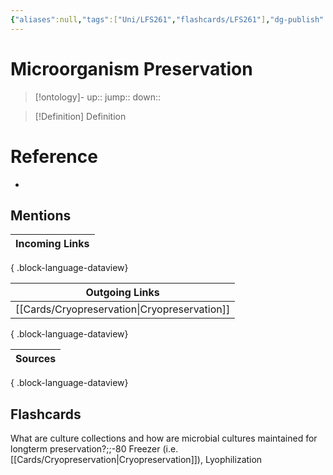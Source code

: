 ```yaml
---
{"aliases":null,"tags":["Uni/LFS261","flashcards/LFS261"],"dg-publish":true,"permalink":"/cards/microorganism-preservation/","dgPassFrontmatter":true}
---
```


# Microorganism Preservation

> [!ontology]-
> up:: 
> jump:: 
> down:: 

> [!Definition] Definition
> 

# Reference
- 

## Mentions
| Incoming Links |
| -------------- |

{ .block-language-dataview}

| Outgoing Links                                  |
| ----------------------------------------------- |
| [[Cards/Cryopreservation\|Cryopreservation]] |

{ .block-language-dataview}

| Sources |
| ------- |

{ .block-language-dataview}

## Flashcards 

What are culture collections and how are microbial cultures maintained for longterm preservation?;;-80 Freezer (i.e. [[Cards/Cryopreservation\|Cryopreservation]]), Lyophilization
<!--SR:!2024-04-19,3,250-->